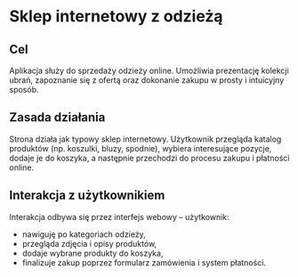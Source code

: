 
# Sklep internetowy z odzieżą

## Cel
Aplikacja służy do sprzedaży odzieży online. Umożliwia prezentację kolekcji ubrań, zapoznanie się z ofertą oraz dokonanie zakupu w prosty i intuicyjny sposób.

## Zasada działania
Strona działa jak typowy sklep internetowy. Użytkownik przegląda katalog produktów (np. koszulki, bluzy, spodnie), wybiera interesujące pozycje, dodaje je do koszyka, a następnie przechodzi do procesu zakupu i płatności online.

## Interakcja z użytkownikiem
Interakcja odbywa się przez interfejs webowy – użytkownik:
- nawiguję po kategoriach odzieży,
- przegląda zdjęcia i opisy produktów,
- dodaje wybrane produkty do koszyka,
- finalizuje zakup poprzez formularz zamówienia i system płatności.

